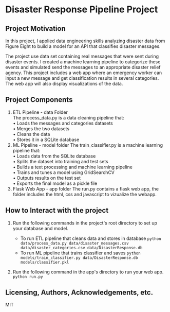 


# Disaster Response Pipeline Project


## Project Motivation 

In this project, I applied data engineering skills analyzing disaster data from Figure Eight to build a model for an API that classifies disaster messages.

The project use data set containing real messages that were sent during disaster events. I created a machine learning pipeline to categorize these events and simulated send the messages to an appropriate disaster relief agency.
This project includes a web app where an emergency worker can input a new message and get classification results in several categories. The web app will also display visualizations of the data. 


## Project Components
1. ETL Pipeline - data Folder  
The process_data.py is a data cleaning pipeline that:  
•	Loads the messages and categories datasets  
•	Merges the two datasets  
•	Cleans the data  
•	Stores it in a SQLite database  
2. ML Pipeline - model folder
The train_classifier.py is a machine learning pipeline that:  
•	Loads data from the SQLite database  
•	Splits the dataset into training and test sets  
•	Builds a text processing and machine learning pipeline  
•	Trains and tunes a model using GridSearchCV  
•	Outputs results on the test set  
•	Exports the final model as a pickle file  
3. Flask Web App  - app folder
The run.py contains a flask web app, the folder includes the html, css and javascript to vizualize the webapp.  


## How to Interact with the project
1. Run the following commands in the project's root directory to set up your database and model.

    - To run ETL pipeline that cleans data and stores in database
        `python data/process_data.py data/disaster_messages.csv data/disaster_categories.csv data/DisasterResponse.db`
    - To run ML pipeline that trains classifier and saves
        `python models/train_classifier.py data/DisasterResponse.db models/classifier.pkl`

2. Run the following command in the app's directory to run your web app.
    `python run.py`

## Licensing, Authors, Acknowledgements, etc.
MIT

